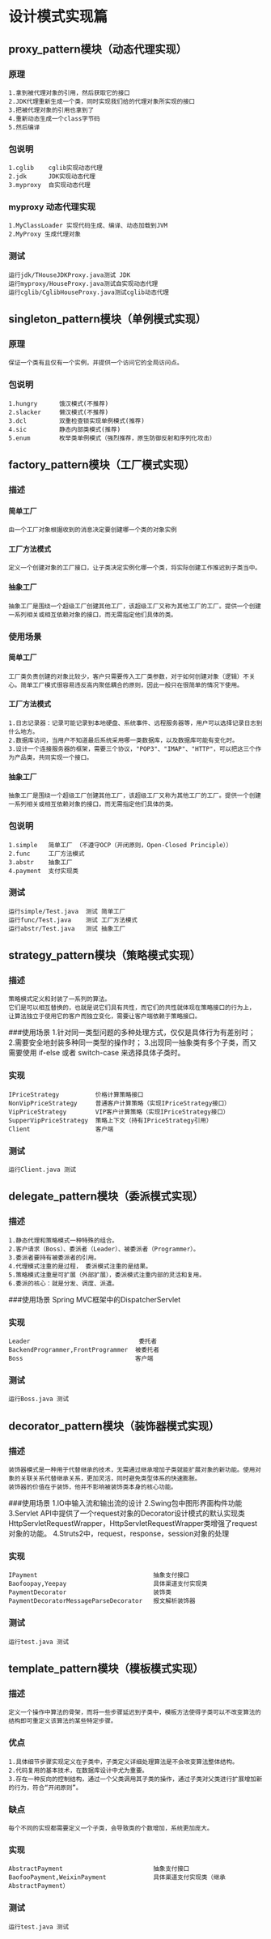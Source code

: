 # 设计模式实现篇
## proxy_pattern模块（动态代理实现）
### 原理
    1.拿到被代理对象的引用，然后获取它的接口
    2.JDK代理重新生成一个类，同时实现我们给的代理对象所实现的接口
    3.把被代理对象的引用也拿到了
    4.重新动态生成一个class字节码
    5.然后编译
### 包说明
    1.cglib    cglib实现动态代理
    2.jdk      JDK实现动态代理
    3.myproxy  自实现动态代理
### myproxy 动态代理实现
    1.MyClassLoader 实现代码生成、编译、动态加载到JVM
    2.MyProxy 生成代理对象
### 测试
    运行jdk/THouseJDKProxy.java测试 JDK
    运行myproxy/HouseProxy.java测试自实现动态代理
    运行cglib/CglibHouseProxy.java测试cglib动态代理

## singleton_pattern模块（单例模式实现）
### 原理
    保证一个类有且仅有一个实例，并提供一个访问它的全局访问点。
### 包说明
    1.hungry      饿汉模式(不推荐)
    2.slacker     懒汉模式(不推荐)
    3.dcl         双重检查锁实现单例模式(推荐)
    4.sic         静态内部类模式(推荐)
    5.enum        枚举类单例模式（强烈推荐，原生防御反射和序列化攻击）


## factory_pattern模块（工厂模式实现）
### 描述
#### 简单工厂
    由一个工厂对象根据收到的消息决定要创建哪一个类的对象实例
#### 工厂方法模式
    定义一个创建对象的工厂接口，让子类决定实例化哪一个类，将实际创建工作推迟到子类当中。
#### 抽象工厂
    抽象工厂是围绕一个超级工厂创建其他工厂，该超级工厂又称为其他工厂的工厂。提供一个创建一系列相关或相互依赖对象的接口，而无需指定他们具体的类。
### 使用场景
#### 简单工厂
    工厂类负责创建的对象比较少，客户只需要传入工厂类参数，对于如何创建对象（逻辑）不关心。简单工厂模式很容易违反高内聚低耦合的原则，因此一般只在很简单的情况下使用。
#### 工厂方法模式
    1.日志记录器：记录可能记录到本地硬盘、系统事件、远程服务器等，用户可以选择记录日志到什么地方。
    2.数据库访问，当用户不知道最后系统采用哪一类数据库，以及数据库可能有变化时。 
    3.设计一个连接服务器的框架，需要三个协议，"POP3"、"IMAP"、"HTTP"，可以把这三个作为产品类，共同实现一个接口。
#### 抽象工厂
    抽象工厂是围绕一个超级工厂创建其他工厂，该超级工厂又称为其他工厂的工厂。提供一个创建一系列相关或相互依赖对象的接口，而无需指定他们具体的类。   
### 包说明
    1.simple   简单工厂 （不遵守OCP（开闭原则，Open-Closed Principle））
    2.func     工厂方法模式
    3.abstr    抽象工厂
    4.payment  支付实现类
    
### 测试
    运行simple/Test.java  测试 简单工厂
    运行func/Test.java    测试 工厂方法模式
    运行abstr/Test.java   测试 抽象工厂

## strategy_pattern模块（策略模式实现）
### 描述
    策略模式定义和封装了一系列的算法。
    它们是可以相互替换的，也就是说它们具有共性，而它们的共性就体现在策略接口的行为上，
    让算法独立于使用它的客户而独立变化，需要让客户端依赖于策略接口。
###使用场景
    1.针对同一类型问题的多种处理方式，仅仅是具体行为有差别时； 
    2.需要安全地封装多种同一类型的操作时； 
    3.出现同一抽象类有多个子类，而又需要使用 if-else 或者 switch-case 来选择具体子类时。
### 实现
    IPriceStrategy          价格计算策略接口
    NonVipPriceStrategy     普通客户计算策略（实现IPriceStrategy接口）
    VipPriceStrategy        VIP客户计算策略（实现IPriceStrategy接口）
    SupperVipPriceStrategy  策略上下文（持有IPriceStrategy引用）
    Client                  客户端
### 测试
    运行Client.java 测试

## delegate_pattern模块（委派模式实现）
### 描述
    1.静态代理和策略模式一种特殊的组合。
    2.客户请求（Boss）、委派者（Leader）、被委派者（Programmer）。
    3.委派者要持有被委派者的引用。
    4.代理模式注重的是过程， 委派模式注重的是结果。
    5.策略模式注重是可扩展（外部扩展），委派模式注重内部的灵活和复用。
    6.委派的核心：就是分发、调度、派遣。
###使用场景
    Spring MVC框架中的DispatcherServlet
### 实现
    Leader                              委托者
    BackendProgrammer,FrontProgrammer  被委托者
    Boss                               客户端
### 测试
    运行Boss.java 测试

## decorator_pattern模块（装饰器模式实现）
### 描述
    装饰器模式是一种用于代替继承的技术，无需通过继承增加子类就能扩展对象的新功能。使用对象的关联关系代替继承关系，更加灵活，同时避免类型体系的快速膨胀。
    装饰器的价值在于装饰，他并不影响被装饰类本身的核心功能。
    
###使用场景
    1.IO中输入流和输出流的设计
    2.Swing包中图形界面构件功能
    3.Servlet API中提供了一个request对象的Decorator设计模式的默认实现类HttpServletRequestWrapper，HttpServletRequestWrapper类增强了request对象的功能。
    4.Struts2中，request，response，session对象的处理
### 实现
    IPayment                                抽象支付接口
    Baofoopay,Yeepay                        具体渠道支付实现类
    PaymentDecorator                        装饰类
    PaymentDecoratorMessageParseDecorator   报文解析装饰器
### 测试
    运行test.java 测试
    
    
## template_pattern模块（模板模式实现）
### 描述
    定义一个操作中算法的骨架，而将一些步骤延迟到子类中，模板方法使得子类可以不改变算法的结构即可重定义该算法的某些特定步骤。
    
### 优点
    1.具体细节步骤实现定义在子类中，子类定义详细处理算法是不会改变算法整体结构。
    2.代码复用的基本技术，在数据库设计中尤为重要。
    3.存在一种反向的控制结构，通过一个父类调用其子类的操作，通过子类对父类进行扩展增加新的行为，符合“开闭原则”。
### 缺点
    每个不同的实现都需要定义一个子类，会导致类的个数增加，系统更加庞大。
### 实现
    AbstractPayment                         抽象支付接口
    BaofooPayment,WeixinPayment             具体渠道支付实现类（继承 AbstractPayment）
    
### 测试
    运行test.java 测试
